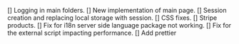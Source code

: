[] Logging in main folders.
[] New implementation of main page.
[] Session creation and replacing local storage with session.
[] CSS fixes.
[] Stripe products.
[] Fix for i18n server side language package not working.
[] Fix for the external script impacting performance.
[] Add prettier